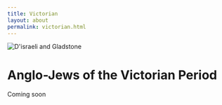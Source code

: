 ```yaml
---
title: Victorian
layout: about
permalink: victorian.html
---
```


<style>
img {
     max-width: 100%;
     height: auto;
}

</style>

<div class=img>
<img src="objects/disraeli.jpg"
     alt="D'israeli and Gladstone"
     style="float: left; margin-right: 10px; padding-bottom:20px;" />  
</div>

&nbsp;

# Anglo-Jews of the Victorian Period

Coming soon

&nbsp;